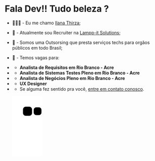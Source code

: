 # Fala Dev!! Tudo beleza ?

- 👨🏽‍💻 -  Eu me chamo [Ilana Thirza](https://www.linkedin.com/in/ilanathirza/);
- 💜 - Atualmente sou Recruiter na [Lampp-it Solutions]([https://www.linkedin.com/company/lampp-it-solutions]);
- 🦄 - Somos uma Outsorsing que presta serviços techs para orgãos públicos em todo Brasil;
- 💸 - Temos vagas para:
- - **Analista de Requisitos em Rio Branco - Acre**
- - **Analista de Sistemas Testes Pleno em Rio Branco - Acre**
- - **Analista de Negócios Pleno em Rio Branco - Acre**
- - **UX Designer**
- - Se alguma fez sentido pra você, [entre em contato conosco](https://vemserlampper.gupy.io/).


  </a> 
 
  ![Snake animation](https://github.com/paulopelaez/paulopelaez/blob/output/github-grid-snake.svg)
 
</div>
